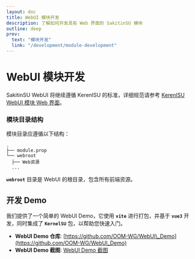 ```yaml
---
layout: doc
title: WebUI 模块开发
description: 了解如何开发具有 Web 界面的 SakitinSU 模块
outline: deep
prev:
  text: "模块开发"
  link: "/development/module-development"
---
```



# **WebUI 模块开发**

 SakitinSU WebUI 将继续遵循 KerenlSU 的标准，详细规范请参考 [KerenlSU WebUI 模块 Web 界面](https://kernelsu.org/zh_CN/guide/module-webui.html)。

### **模块目录结构**

模块目录应遵循以下结构：

```tree {3}
.
├── module.prop
└── webroot
  ├── Web资源
  ...
```

**`webroot`** 目录是 WebUI 的根目录，包含所有前端资源。

## **开发 Demo**

我们提供了一个简单的 WebUI Demo，它使用 **`vite`** 进行打包，并基于 **`vue3`** 开发，同时集成了 **`KernelSU`** 包，以帮助您快速入门。

  * **WebUI Demo 仓库**: [https://github.com/OOM-WG/WebUI\_Demo](https://github.com/OOM-WG/WebUI_Demo)
  * **WebUI Demo 截图**: [WebUI Demo 截图](/img/webui.jpeg)
